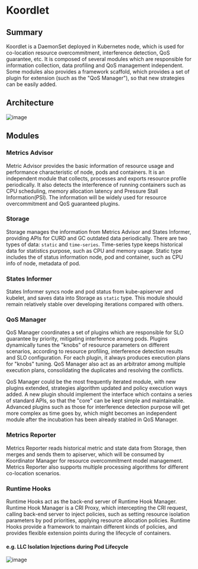 # Koordlet


## Summary
Koordlet is a DaemonSet deployed in Kubernetes node, which is used for co-location resource overcommitment, interference 
detection, QoS guarantee, etc. It is composed of several modules which are responsible for information collection, 
data profiling and QoS management independent. Some modules also provides a framework scaffold, which provides a set 
of plugin for extension (such as the "QoS Manager"), so that new strategies can be easily added.  

## Architecture
![image](/img/koordlet-arch.svg)

## Modules

### Metrics Advisor
Metric Advisor provides the basic information of resource usage and performance characteristic of node, pods and containers. 
It is an independent module that collects, processes and exports resource profile periodically. It also detects the 
interference of running containers such as CPU scheduling, memory allocation latency and Pressure Stall Information(PSI).
The information will be widely used for resource overcommitment and QoS guaranteed plugins.

### Storage
Storage manages the information from Metrics Advisor and States Informer, providing APIs for CURD and GC outdated data 
periodically. There are two types of data: `static` and `time-series`. Time-series type keeps historical data for 
statistics purpose, such as CPU and memory usage. Static type includes the of status information node, pod and container,
such as CPU info of node, metadata of pod.

### States Informer
States Informer syncs node and pod status from kube-apiserver and kubelet, and saves data into Storage as `static` type.
This module should remain relatively stable over developing iterations compared with others.

### QoS Manager
QoS Manager coordinates a set of plugins which are responsible for SLO guarantee by priority, mitigating interference 
among pods. Plugins dynamically tunes the "knobs" of resource parameters on different scenarios, according to resource 
profiling, interference detection results and SLO configuration. For each plugin, it always produces execution plans for
"knobs" tuning. QoS Manager also act as an arbitrator among multiple execution plans, consolidating the duplicates and 
resolving the conflicts.

QoS Manager could be the most frequently iterated module, with new plugins extended, strategies algorithm updated and
policy execution ways added. A new plugin should implement the interface which contains a series of standard APIs, so
that the "core" can be kept simple and maintainable. Advanced plugins such as those for interference detection purpose
will get more complex as time goes by, which might becomes an independent module after the incubation has been already
stabled in QoS Manager. 

### Metrics Reporter
Metrics Reporter reads historical metric and state data from Storage, then merges and sends them to apiserver,
which will be consumed by Koordinator Manager for resource overcommitment model management. Metrics Reporter also 
supports multiple processing algorithms for different co-location scenarios.

### Runtime Hooks
Runtime Hooks act as the back-end server of Runtime Hook Manager. Runtime Hook Manager is a CRI Proxy, which 
intercepting the CRI request, calling back-end server to inject policies, such as setting resource isolation 
parameters by pod priorities, applying resource allocation policies. Runtime Hooks provide a framework to maintain 
different kinds of policies, and provides flexible extension points during the lifecycle of containers.

#### e.g. LLC Isolation Injections during Pod Lifecycle
![image](/img/llc-isolation.svg)
